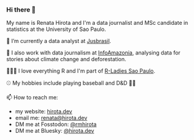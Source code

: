### Hi there 👋

My name is Renata Hirota and I'm a data journalist and MSc candidate in statistics at the University of Sao Paulo.

💼 I’m currently a data analyst at [Jusbrasil](https://www.jusbrasil.com.br/).

🌱 I also work with data journalism at [InfoAmazonia](https://infoamazonia.org/en/), analysing data for stories about climate change and deforestation.

👩🏻‍💻 I love everything R and I'm part of [R-Ladies Sao Paulo](https://www.meetup.com/pt-BR/rladies-sao-paulo/).

⚾️ My hobbies include playing baseball and D&D 🎲🐉

📫 How to reach me: 
- my website: [hirota.dev](https://hirota.dev)
- email me: [renata@hirota.dev](mailto:renata@hirota.dev)
- DM me at Fosstodon: [@rmhirota](https://fosstodon.org/@rmhirota)
- DM me at Bluesky: [@hirota.dev](https://bsky.app/profile/hirota.dev)
